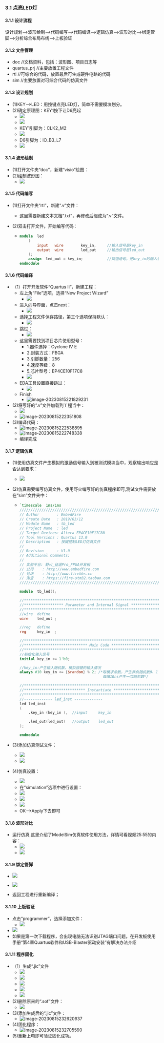 ### 3.1 点亮LED灯

#### 3.1.1 设计流程

​	设计规划-->波形绘制-->代码编写-->代码编译-->逻辑仿真-->波形对比-->绑定管脚-->分析综合布局布线-->上板验证

#### 3.1.2 文件管理

* doc				//文档资料，包括：波形图、项目日志等
* quartus_prj     //主要放置工程文件
* rtl                 //可综合的代码，放置最后可生成硬件电路的代码
* sim               //主要放置对可综合代码的仿真文件

#### 3.1.3 设计规划

* (1)KEY-->LED：用按键点亮LED灯，简单不需要模块划分。
* (2)确定原理图：KEY1按下让D6亮起
  * ![](https://pic.imgdb.cn/item/64db7de8661c6c8e5491b43e.jpg)
  * ![](https://pic.imgdb.cn/item/64db7e1d661c6c8e549241cc.jpg)
  * KEY1引脚为：CLK2_M2
  * ![](https://pic.imgdb.cn/item/64db7e92661c6c8e54936bc0.jpg)
  * D6引脚为：IO_B3_L7
  * ![](https://pic.imgdb.cn/item/64db7edd661c6c8e549439cd.jpg)

#### 3.1.4 波形绘制

* (1)打开文件夹“doc”，新建“visio”绘图：
* (2)绘制波形图：
  * ![](https://pic.imgdb.cn/item/64db7fb6661c6c8e549665bd.jpg)

#### 3.1.5 代码编写

* (1)打开文件夹“rtl”，新建“.v”文件：

  * 这里需要新建文本文档“.txt”，再修改后缀成为“.v”文件。

* (2)双击打开文件，开始编写代码：

  * ``` verilog
    module	led
        (
            input	wire		key_in,		//输入信号是key_in
            output	wire		led_out		//输出信号是led_out
        );
        assign	led_out = key_in;			//赋值语句，把key_in的输入信号赋给led_out输出信号
    endmodule
    ```

#### 3.1.6 代码编译

* （1）打开开发软件“Quartus II”，新建工程：
  * 左上角“File”选项，选择“New Project Wizard”
    * ![](https://pic.imgdb.cn/item/64db840f661c6c8e54a1d31e.jpg)
  * 进入向导界面，点击next：
    * ![](https://pic.imgdb.cn/item/64db84b8661c6c8e54a397a4.jpg)
  * 选择工程文件保存路径，第三个选项保持默认：
    * ![](https://pic.imgdb.cn/item/64db8557661c6c8e54a58d94.jpg)
  * 跳过：
    * ![](https://pic.imgdb.cn/item/64db86a2661c6c8e54a9074a.jpg)
  * 这里需要找到项目芯片使用型号：
    * 1.器件选择：Cyclone IV E
    * 2.封装方式：FBGA
    * 3.引脚数量：256
    * 4.速度等级：8
    * 5.芯片型号：EP4CE10F17C8
    * ![](https://pic.imgdb.cn/item/64db8719661c6c8e54aa4fae.jpg)
  * EDA工具设置直接跳过：
    * ![](https://pic.imgdb.cn/item/64db890e661c6c8e54affc62.jpg)
  * Finish
    * ![image-20230815221829231](C:\Users\10482\AppData\Roaming\Typora\typora-user-images\image-20230815221829231.png)
* (2)将写好的“.v”文件加载到工程当中：
  * ![](https://pic.imgdb.cn/item/64db89c4661c6c8e54b1f8c5.jpg)
  * ![image-20230815222351808](C:\Users\10482\AppData\Roaming\Typora\typora-user-images\image-20230815222351808.png)
* (3)编译代码：
  * ![image-20230815222538895](C:\Users\10482\AppData\Roaming\Typora\typora-user-images\image-20230815222538895.png)
  * ![image-20230815222748338](C:\Users\10482\AppData\Roaming\Typora\typora-user-images\image-20230815222748338.png)
  * 编译完成

#### 3.1.7 逻辑仿真

* (1)使用仿真文件产生模拟的激励信号输入到被测试模块当中，观察输出响应是否达到要求：

  * ![](https://pic.imgdb.cn/item/64db8bcc661c6c8e54b74a40.jpg)

* (2)仿真需要编写仿真文件，使用野火编写好的仿真程序即可,测试文件需要放在“sim”文件夹中：

  * ``` verilog
    `timescale  1ns/1ns
    ///////////////////////////////////////////////////////////////////////////
    // Author        : EmbedFire
    // Create Date   : 2019/03/12
    // Module Name   : tb_led
    // Project Name  : led
    // Target Devices: Altera EP4CE10F17C8N
    // Tool Versions : Quartus 13.0
    // Description   : 按键控制LED灯仿真文件
    //
    // Revision      : V1.0
    // Additional Comments:
    // 
    // 实验平台: 野火_征途Pro_FPGA开发板
    // 公司    : http://www.embedfire.com
    // 论坛    : http://www.firebbs.cn
    // 淘宝    : https://fire-stm32.taobao.com
    //////////////////////////////////////////////////////////////////////////
    
    module  tb_led();
    
    //********************************************************************//
    //****************** Parameter and Internal Signal *******************//
    //********************************************************************//
    //wire  define
    wire    led_out ;
    
    //reg   define
    reg     key_in  ;
    
    //********************************************************************//
    //***************************** Main Code ****************************//
    //********************************************************************//
    //初始化输入信号
    initial key_in <= 1'b0;
    
    //key_in:产生输入随机数，模拟按键的输入情况
    always #10 key_in <= {$random} % 2; /*取模求余数，产生非负随机数0、1
                                          每隔10ns产生一次随机数*/
    
    //********************************************************************//
    //**************************** Instantiate ***************************//
    //********************************************************************//
    //------------- led_inst -------------
    led led_inst
    (
        .key_in (key_in ),  //input     key_in
    
        .led_out(led_out)   //output    led_out
    );
    
    endmodule
    
    ```

* (3)添加仿真测试文件：

  * ![](https://pic.imgdb.cn/item/64db89c4661c6c8e54b1f8c5.jpg)
  * ![](https://pic.imgdb.cn/item/64db8daf661c6c8e54bc538b.jpg)

* (4)仿真设置：

  * ![](https://pic.imgdb.cn/item/64db8e21661c6c8e54bd8e0e.jpg)
  * 在“simulation”选项中进行设置：
  * ![](https://pic.imgdb.cn/item/64db8f67661c6c8e54c0fe77.jpg)
  * ![](https://pic.imgdb.cn/item/64db8f45661c6c8e54c09be3.jpg)
  * ![](https://pic.imgdb.cn/item/64db900e661c6c8e54c2ce27.jpg)
  * OK-->Apply下去即可

#### 3.1.8 波形对比

* 运行仿真,这里介绍了ModelSim仿真软件使用方法，详情可看视频25:55的内容：
  * ![](https://pic.imgdb.cn/item/64db90fd661c6c8e54c53a13.jpg)
  * ![](https://pic.imgdb.cn/item/64db934d661c6c8e54cb7276.jpg)

#### 3.1.9 绑定管脚

* ![](https://pic.imgdb.cn/item/64db9396661c6c8e54cc30b3.jpg)
* ![](https://pic.imgdb.cn/item/64db93f8661c6c8e54cd3ba4.jpg)

* 返回工程进行重新编译；

#### 3.1.10 上板验证

* 点击“programmer”，选择添加文件：
  * ![](https://pic.imgdb.cn/item/64db9521661c6c8e54d1163f.jpg)
* ![](https://pic.imgdb.cn/item/64db96b5661c6c8e54d761e5.jpg)
* 如果是第一次下载程序，会出现电脑无法识别JTAG端口问题，在开发板使用手册“第4章Quartus软件和USB-Blaster驱动安装”有解决办法介绍

#### 3.1.11 程序固化

* （1）生成“.jic”文件
  * ![](https://pic.imgdb.cn/item/64db9721661c6c8e54d9242b.jpg)
  * ![](https://pic.imgdb.cn/item/64db97b8661c6c8e54db895b.jpg)
  * ![](https://pic.imgdb.cn/item/64db980f661c6c8e54dcda36.jpg)
  * ![](https://pic.imgdb.cn/item/64db985d661c6c8e54de00f9.jpg)
  * ![](https://pic.imgdb.cn/item/64db9873661c6c8e54de5703.jpg)
* (2)删除原来的“.sof”文件：
  * ![](https://pic.imgdb.cn/item/64db98a9661c6c8e54df2235.jpg)
* (3)添加生成后的“.jic”文件：
  * ![image-20230815232620937](C:\Users\10482\AppData\Roaming\Typora\typora-user-images\image-20230815232620937.png)
* (4)固化程序：
  * ![image-20230815232705590](C:\Users\10482\AppData\Roaming\Typora\typora-user-images\image-20230815232705590.png)
* (5)重新上电即可验证固化成功。

